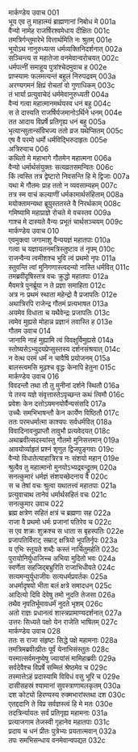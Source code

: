 मार्कण्डेय उवाच	001  
भूय एव तु माहात्म्यं ब्राह्मणानां निबोध मे	001a  
वैन्यो नामेह राजर्षिरश्वमेधाय दीक्षितः	001c  
तमत्रिर्गन्तुमारेभे वित्तार्थमिति नः श्रुतम्	001e  
भूयोऽथ नानुरुध्यत्स धर्मव्यक्तिनिदर्शनात्	002a  
सञ्चिन्त्य स महातेजा वनमेवान्वरोचयत्	002c  
धर्मपत्नीं समाहूय पुत्रांश्चेदमुवाच ह	002e  
प्राप्स्यामः फलमत्यन्तं बहुलं निरुपद्रवम्	003a  
अरण्यगमनं क्षिप्रं रोचतां वो गुणाधिकम्	003c  
तं भार्या प्रत्युवाचेदं धर्ममेवानुरुध्यती	004a  
वैन्यं गत्वा महात्मानमर्थयस्व धनं बहु	004c  
स ते दास्यति राजर्षिर्यजमानोऽर्थिने धनम्	004e  
तत आदाय विप्रर्षे प्रतिगृह्य धनं बहु	005a  
भृत्यान्सुतान्संविभज्य ततो व्रज यथेप्सितम्	005c  
एष वै परमो धर्मो धर्मविद्भिरुदाहृतः	005e  
अत्रिरुवाच	006  
कथितो मे महाभागे गौतमेन महात्मना	006a  
वैन्यो धर्मार्थसंयुक्तः सत्यव्रतसमन्वितः	006c  
किं त्वस्ति तत्र द्वेष्टारो निवसन्ति हि मे द्विजाः	007a  
यथा मे गौतमः प्राह ततो न व्यवसाम्यहम्	007c  
तत्र स्म वाचं कल्याणीं धर्मकामार्थसंहिताम्	008a  
मयोक्तामन्यथा ब्रूयुस्ततस्ते वै निरर्थकाम्	008c  
गमिष्यामि महाप्राज्ञे रोचते मे वचस्तव	009a  
गाश्च मे दास्यते वैन्यः प्रभूतं चार्थसञ्चयम्	009c  
मार्कण्डेय उवाच	010  
एवमुक्त्वा जगामाशु वैन्ययज्ञं महातपाः	010a  
गत्वा च यज्ञायतनमत्रिस्तुष्टाव तं नृपम्	010c  
राजन्वैन्य त्वमीशश्च भुवि त्वं प्रथमो नृपः	011a  
स्तुवन्ति त्वां मुनिगणास्त्वदन्यो नास्ति धर्मवित्	011c  
तमब्रवीदृषिस्तत्र वचः क्रुद्धो महातपाः	012a  
मैवमत्रे पुनर्ब्रूया न ते प्रज्ञा समाहिता	012c  
अत्र नः प्रथमं स्थाता महेन्द्रो वै प्रजापतिः	012e  
अथात्रिरपि राजेन्द्र गौतमं प्रत्यभाषत	013a  
अयमेव विधाता च यथैवेन्द्रः प्रजापतिः	013c  
त्वमेव मुह्यसे मोहान्न प्रज्ञानं तवास्ति ह	013e  
गौतम उवाच	014  
जानामि नाहं मुह्यामि त्वं विवक्षुर्विमुह्यसे	014a  
स्तोष्यसेऽभ्युदयप्रेप्सुस्तस्य दर्शनसंश्रयात्	014c  
न वेत्थ परमं धर्मं न चावैषि प्रयोजनम्	015a  
बालस्त्वमसि मूढश्च वृद्धः केनापि हेतुना	015c  
मार्कण्डेय उवाच	016  
विवदन्तौ तथा तौ तु मुनीनां दर्शने स्थितौ	016a  
ये तस्य यज्ञे संवृत्तास्तेऽपृच्छन्त कथं त्विमौ	016c  
प्रवेशः केन दत्तोऽयमनयोर्वैन्यसंसदि	017a  
उच्चैः समभिभाषन्तौ केन कार्येण विष्ठितौ	017c  
ततः परमधर्मात्मा काश्यपः सर्वधर्मवित्	018a  
विवादिनावनुप्राप्तौ तावुभौ प्रत्यवेदयत्	018c  
अथाब्रवीत्सदस्यांस्तु गौतमो मुनिसत्तमान्	019a  
आवयोर्व्याहृतं प्रश्नं शृणुत द्विजपुङ्गवाः	019c  
वैन्यो विधातेत्याहात्रिरत्र नः संशयो महान्	019e  
श्रुत्वैव तु महात्मानो मुनयोऽभ्यद्रवन्द्रुतम्	020a  
सनत्कुमारं धर्मज्ञं संशयच्छेदनाय वै	020c  
स च तेषां वचः श्रुत्वा यथातत्त्वं महातपाः	021a  
प्रत्युवाचाथ तानेवं धर्मार्थसहितं वचः	021c  
सनत्कुमार उवाच	022  
ब्रह्म क्षत्रेण सहितं क्षत्रं च ब्रह्मणा सह	022a  
राजा वै प्रथमो धर्मः प्रजानां पतिरेव च	022c  
स एव शक्रः शुक्रश्च स धाता स बृहस्पतिः	022e  
प्रजापतिर्विराट् सम्राट् क्षत्रियो भूपतिर्नृपः	023a  
य एभिः स्तूयते शब्दैः कस्तं नार्चितुमर्हति	023c  
पुरायोनिर्युधाजिच्च अभिया मुदितो भवः	024a  
स्वर्णेता सहजिद्बभ्रुरिति राजाभिधीयते	024c  
सत्यमन्युर्युधाजीवः सत्यधर्मप्रवर्तकः	025a  
अधर्मादृषयो भीता बलं क्षत्रे समादधन्	025c  
आदित्यो दिवि देवेषु तमो नुदति तेजसा	026a  
तथैव नृपतिर्भूमावधर्मं नुदते भृशम्	026c  
अतो राज्ञः प्रधानत्वं शास्त्रप्रामाण्यदर्शनात्	027a  
उत्तरः सिध्यते पक्षो येन राजेति भाषितम्	027c  
मार्कण्डेय उवाच	028  
ततः स राजा संहृष्टः सिद्धे पक्षे महामनाः	028a  
तमत्रिमब्रवीत्प्रीतः पूर्वं येनाभिसंस्तुतः	028c  
यस्मात्सर्वमनुष्येषु ज्यायांसं मामिहाब्रवीः	029a  
सर्वदेवैश्च विप्रर्षे सम्मितं श्रेष्ठमेव च	029c  
तस्मात्तेऽहं प्रदास्यामि विविधं वसु भूरि च	029e  
दासीसहस्रं श्यामानां सुवस्त्राणामलकृतम्	030a  
दश कोट्यो हिरण्यस्य रुक्मभारांस्तथा दश	030c  
एतद्ददानि ते विप्र सर्वज्ञस्त्वं हि मे मतः	030e  
तदत्रिर्न्यायतः सर्वं प्रतिगृह्य महामनाः	031a  
प्रत्याजगाम तेजस्वी गृहानेव महातपाः	031c  
प्रदाय च धनं प्रीतः पुत्रेभ्यः प्रयतात्मवान्	032a  
तपः समभिसन्धाय वनमेवान्वपद्यत	032c  
